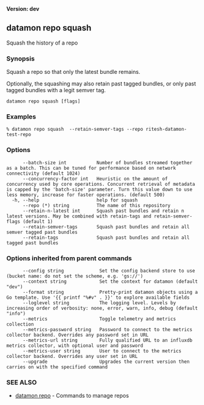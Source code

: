 **Version: dev**

## datamon repo squash

Squash the history of a repo

### Synopsis

Squash a repo so that only the latest bundle remains.

Optionally, the squashing may also retain past tagged bundles, or only past tagged bundles with a legit semver tag.


```
datamon repo squash [flags]
```

### Examples

```
% datamon repo squash  --retain-semver-tags --repo ritesh-datamon-test-repo
```

### Options

```
      --batch-size int           Number of bundles streamed together as a batch. This can be tuned for performance based on network connectivity (default 1024)
      --concurrency-factor int   Heuristic on the amount of concurrency used by core operations. Concurrent retrieval of metadata is capped by the 'batch-size' parameter. Turn this value down to use less memory, increase for faster operations. (default 500)
  -h, --help                     help for squash
      --repo (*) string          The name of this repository
      --retain-n-latest int      Squash past bundles and retain n latest versions. May be combined with retain-tags and retain-semver-flags (default 1)
      --retain-semver-tags       Squash past bundles and retain all semver tagged past bundles
      --retain-tags              Squash past bundles and retain all tagged past bundles
```

### Options inherited from parent commands

```
      --config string             Set the config backend store to use (bucket name: do not set the scheme, e.g. 'gs://')
      --context string            Set the context for datamon (default "dev")
      --format string             Pretty-print datamon objects using a Go template. Use '{{ printf "%#v" . }}' to explore available fields
      --loglevel string           The logging level. Levels by increasing order of verbosity: none, error, warn, info, debug (default "info")
      --metrics                   Toggle telemetry and metrics collection
      --metrics-password string   Password to connect to the metrics collector backend. Overrides any password set in URL
      --metrics-url string        Fully qualified URL to an influxdb metrics collector, with optional user and password
      --metrics-user string       User to connect to the metrics collector backend. Overrides any user set in URL
      --upgrade                   Upgrades the current version then carries on with the specified command
```

### SEE ALSO

* [datamon repo](datamon_repo.md)	 - Commands to manage repos

